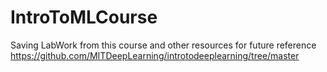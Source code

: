 # IntroToMLCourse
Saving LabWork from this course and other resources for future reference
https://github.com/MITDeepLearning/introtodeeplearning/tree/master
